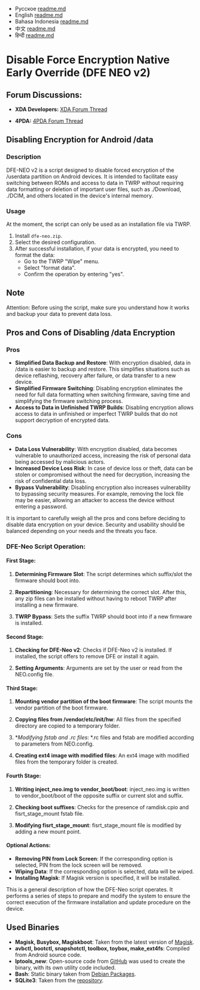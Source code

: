 - Русское [readme.md](https://github.com/leegarchat/dfe-neo-v2/blob/master/README_ru.md)
- English [readme.md](https://github.com/leegarchat/dfe-neo-v2/blob/master/README.md)
- Bahasa Indonesia [readme.md](https://github.com/leegarchat/dfe-neo-v2/blob/master/README_id.md)
- 中文 [readme.md](https://github.com/leegarchat/dfe-neo-v2/blob/master/README_zh.md)
- हिन्दी [readme.md](https://github.com/leegarchat/dfe-neo-v2/blob/master/README_hi.md)

# Disable Force Encryption Native Early Override (DFE NEO v2)

## Forum Discussions:

- **XDA Developers:**
  [XDA Forum Thread](https://xdaforums.com/t/a-b-a-only-script-read-only-erofs-android-10-disable-force-encryption-native-early-override-dfe-neo-v2-disable-encryption-data-userdata.4454017/)

- **4PDA:**
  [4PDA Forum Thread](https://4pda.to/forum/index.php?showtopic=1084916)


## Disabling Encryption for Android /data

### Description

DFE-NEO v2 is a script designed to disable forced encryption of the /userdata partition on Android devices. It is intended to facilitate easy switching between ROMs and access to data in TWRP without requiring data formatting or deletion of important user files, such as ./Download, ./DCIM, and others located in the device's internal memory.

### Usage

At the moment, the script can only be used as an installation file via TWRP.

1. Install `dfe-neo.zip`.
2. Select the desired configuration.
3. After successful installation, if your data is encrypted, you need to format the data:
   - Go to the TWRP "Wipe" menu.
   - Select "format data".
   - Confirm the operation by entering "yes".

## Note

Attention: Before using the script, make sure you understand how it works and backup your data to prevent data loss.

## Pros and Cons of Disabling /data Encryption

### Pros

- **Simplified Data Backup and Restore**: With encryption disabled, data in /data is easier to backup and restore. This simplifies situations such as device reflashing, recovery after failure, or data transfer to a new device.
- **Simplified Firmware Switching**: Disabling encryption eliminates the need for full data formatting when switching firmware, saving time and simplifying the firmware switching process.
- **Access to Data in Unfinished TWRP Builds**: Disabling encryption allows access to data in unfinished or imperfect TWRP builds that do not support decryption of encrypted data.

### Cons

- **Data Loss Vulnerability**: With encryption disabled, data becomes vulnerable to unauthorized access, increasing the risk of personal data being accessed by malicious actors.
- **Increased Device Loss Risk**: In case of device loss or theft, data can be stolen or compromised without the need for decryption, increasing the risk of confidential data loss.
- **Bypass Vulnerability**: Disabling encryption also increases vulnerability to bypassing security measures. For example, removing the lock file may be easier, allowing an attacker to access the device without entering a password.

It is important to carefully weigh all the pros and cons before deciding to disable data encryption on your device. Security and usability should be balanced depending on your needs and the threats you face.
### DFE-Neo Script Operation:

#### First Stage:
1. **Determining Firmware Slot**: The script determines which suffix/slot the firmware should boot into.

2. **Repartitioning**: Necessary for determining the correct slot. After this, any zip files can be installed without having to reboot TWRP after installing a new firmware.

3. **TWRP Bypass**: Sets the suffix TWRP should boot into if a new firmware is installed.

#### Second Stage:
1. **Checking for DFE-Neo v2**: Checks if DFE-Neo v2 is installed. If installed, the script offers to remove DFE or install it again.

2. **Setting Arguments**: Arguments are set by the user or read from the NEO.config file.

#### Third Stage:
1. **Mounting vendor partition of the boot firmware**: The script mounts the vendor partition of the boot firmware.

2. **Copying files from /vendor/etc/init/hw**: All files from the specified directory are copied to a temporary folder.

3. **Modifying fstab and *.rc files**: *.rc files and fstab are modified according to parameters from NEO.config.

4. **Creating ext4 image with modified files**: An ext4 image with modified files from the temporary folder is created.

#### Fourth Stage:
1. **Writing inject_neo.img to vendor_boot/boot**: inject_neo.img is written to vendor_boot/boot of the opposite suffix or current slot and suffix.

2. **Checking boot suffixes**: Checks for the presence of ramdisk.cpio and fisrt_stage_mount fstab file.

3. **Modifying fisrt_stage_mount**: fisrt_stage_mount file is modified by adding a new mount point.

#### Optional Actions:
- **Removing PIN from Lock Screen**: If the corresponding option is selected, PIN from the lock screen will be removed.
- **Wiping Data**: If the corresponding option is selected, data will be wiped.
- **Installing Magisk**: If Magisk version is specified, it will be installed.

This is a general description of how the DFE-Neo script operates. It performs a series of steps to prepare and modify the system to ensure the correct execution of the firmware installation and update procedure on the device.

## Used Binaries

- **Magisk, Busybox, Magiskboot**: Taken from the latest version of [Magisk](https://github.com/topjohnwu/Magisk).
- **avbctl, bootctl, snapshotctl, toolbox, toybox, make_ext4fs**: Compiled from Android source code.
- **lptools_new**: Open-source code from [GitHub](https://github.com/leegarchat/lptools_new) was used to create the binary, with its own utility code included.
- **Bash**: Static binary taken from [Debian Packages](https://packages.debian.org/unstable/bash-static).
- **SQLite3**: Taken from the [repository](https://github.com/rojenzaman/sqlite3-magisk-module).
